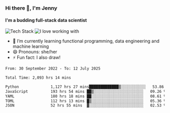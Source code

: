 ### Hi there 👋, I'm Jenny
#### I'm a budding full-stack data scientist

![Tech Stack](https://github-readme-tech-stack.vercel.app/api/cards?title=Tech+Stack&fontFamily=sans-serif&lineCount=2&theme=catppuccin_mocha&line1=python%2Cpython%2C3776AB%3Bscala%2Cscala%2CDC322F%3Bterraform%2Cterraform%2C844FBA%3Bpostgresql%2Cpostgres%2C4169E1%3B&line2=amazonwebservices%2Caws%2Cf5e0dc%3Bgooglecloud%2Cgcp%2C4285F4%3Bdocker%2Cdocker%2C2496ED%3Bpulumi%2Cpulumi%2C8A3391%3B)
![I love working with](https://github-readme-tech-stack.vercel.app/api/cards?title=I+love+working+with&fontFamily=san-serif&lineCount=3&theme=catppuccin_mocha&bg=%231e1e2e&badge=%23181825&border=%236c7086&titleColor=%2394e2d5&line1=fastapi%2Cfastapi%2C009688%3Bpydantic%2Cpydantic%2CE92063%3Brye%2Crye%2Cf5e0dc%3B&line2=apachespark%2Cspark%2CE25A1C%3Bpytorch%2Ctorch%2CEE4C2C%3B&line3=starship%2Cstarship%2CDD0B78%3Blazyvim%2Clazyvim%2C2E7DE9%3Barchlinux%2Carch%2C1793D1%3B)


- 🌱 I’m currently learning functional programming, data engineering and machine learning
- 😄 Pronouns: she/her 
- ⚡ Fun fact: I also draw! 

<!--START_SECTION:waka-->

```txt
From: 30 September 2022 - To: 12 July 2025

Total Time: 2,093 hrs 14 mins

Python              1,127 hrs 27 mins█████████████▒░░░░░░░░░░░   53.86 %
JavaScript          193 hrs 54 mins ██▒░░░░░░░░░░░░░░░░░░░░░░   09.26 %
YAML                180 hrs 18 mins ██░░░░░░░░░░░░░░░░░░░░░░░   08.61 %
TOML                112 hrs 13 mins █▒░░░░░░░░░░░░░░░░░░░░░░░   05.36 %
JSON                52 hrs 55 mins  ▓░░░░░░░░░░░░░░░░░░░░░░░░   02.53 %
```

<!--END_SECTION:waka-->
